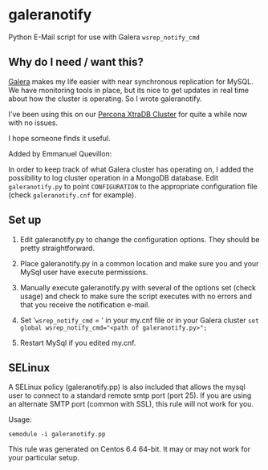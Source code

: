 galeranotify
============

Python E-Mail script for use with Galera `wsrep_notify_cmd`

Why do I need / want this?
--------------------------

[Galera](http://codership.com/products/galera_replication) makes my life easier with near synchronous replication for MySQL.  We have monitoring tools in place, but its nice to get updates in real time about how the cluster is operating.  So I wrote galeranotify.

I've been using this on our [Percona XtraDB Cluster](http://www.percona.com/software/percona-xtradb-cluster) for quite a while now with no issues.

I hope someone finds it useful.

Added by Emmanuel Quevillon:

In order to keep track of what Galera cluster has operating on, I added the possibility to log cluster operation in a MongoDB database.
Edit `galeranotify.py` to point `CONFIGURATION` to the appropriate configuration file (check `galeranotify.cnf` for example).

Set up
------

1. Edit galeranotify.py to change the configuration options.  They should be pretty straightforward.

2. Place galeranotify.py in a common location and make sure you and your MySql user have execute permissions.

3. Manually execute galeranotify.py with several of the options set (check usage) and check to make sure the script executes with no errors and that you receive the notification e-mail.

4. Set '`wsrep_notify_cmd` = <path of galeranotify.py>' in your my.cnf file or in your Galera cluster `set global wsrep_notify_cmd="<path of galeranotify.py>";`

5. Restart MySql if you edited my.cnf.

SELinux
-------

A SELinux policy (galeranotify.pp) is also included that allows the mysql user to connect to a standard remote smtp port (port 25).  If you are using an alternate SMTP port (common with SSL), this rule will not work for you.

Usage:

    semodule -i galeranotify.pp

This rule was generated on Centos 6.4 64-bit.  It may or may not work for your particular setup.
